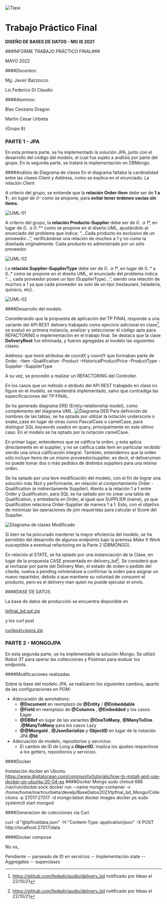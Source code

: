 ![Tapa](Cover.png)
# Trabajo Práctico Final

**DISEÑO DE BASES DE DATOS - MG IS 2021**

###INFORME TRABAJO PRÁCTICO FINAL###

MAYO 2022

####*Docentes:*

Mg. Javier Bazzocco

Lic.Federico Di Claudio

####*Alumnos:*

Blas Cenzano Dragún

Martin Cesar Urbieta

{Grupo 8}


### PARTE 1 - JPA

En esta primera parte, se ha implementado la solución JPA, junto con el desarrollo del código del modelo, el cual fue sujeto a análisis por parte del grupo.
En la segunda parte, se tratará la implementación en DBMongo.

####Análisis de Diagrama de clases
En el diagrama faltaba la cardinalidad entre las clases Client y Address, como se explica en el enunciado.
La relación Client

A criterio del grupo, se entiende que la **relación Order-Item** debe ser de **1 a 1-***, en lugar de 0-* como se propone, para **evitar tener órdenes vacías sin items.**

![UML-01](image01-UML.png)

A criterio del grupo, la **relación Producto-Supplier** debe ser de **0..* a 1**, en lugar de **0..* a 0..*** como se propone en el diseño UML, ajustándolo al enunciado del problema que indica: “…Cada producto es exclusivo de un proveedor…”, verificándose una relación de muchos a 1 y no como la diseñada originalmente. Cada producto es administrado por un sólo proveedor.

![UML-02](image02-UML.png)

La **relación Supplier-SupplierType** debe ser de **0..* a 1**, en lugar de 0..* a 0..* como se propone en el diseño UML, el enunciado del problema indica: “…, cada proveedor posee un tipo (SupplierType)…”, siendo una relación de muchos a 1 ya que cada proveedor es solo de un tipo (restaurant, heladería, quiosco, etc).

![UML-02](image03-UML.png)

####Desarrollo del modelo.

Considerando que la propuesta de aplicación del TP FINAL responde a una variante del API REST delivery trabajado como ejercicio adicional en clase[^1], se evaluó en primera instancia, analizar y seleccionar el código apto para REFACTORING e implementación en el trabajo final.
Se destaca que la clase **DeliveryRoot** fue eliminada, y fueron agregadas al modelo las siguientes clases:

Address: que tomó atributos de coordX y coordY que formaban parte de Order.
-Item
-Qualification
-Product
-HistoricalProductPrice
-ProductType
-Supplier
-SupplierType

A su vez, se procedió a realizar un REFACTORING	 del Controller.

En los casos que un método o atributo del API REST trabajado en clase no figure en el modelo, se mantendrá implementado, salvo que contradiga las especificaciones del TP FINAL.

Se ha generado diagrama ERD (Entity–relationship model), como complemento del diagrama UML.
![Diagrama DER](ERD.svg)
Para definición de nombres de las tablas, se ha optado por utilizar la notación underscore o snake_case en lugar de otras como PascalCase o camelCase, para distinguir  SQL keywords usados en query, principalmente en este último caso. En el modelo se ha optado por la notación camelCase.

En primer lugar, entendemos que se califica la orden, y esta aplica directamente en el supplier, y no se califica cada ítem en particular recibido siendo una única calificación integral. También, entendemos que la orden sólo incluye items de un mismo proveedor/supplier, es decir, el deliveryman no puede tomar dos o más pedidos de distintos suppliers para una misma orden.

Se ha optado por una leve modificación del modelo, con el fin de lograr una solución más fácil y performante, en relación al comportamiento Order - Qualification (e indirectamente Supplier). Atento a la relación 1 a 1 entre Order y Qualification, para SQL se ha optado por no crear una tabla de Qualification, y embeberla en Order, al igual que SUPPLIER (name), ya que Qualification relaciona Order-Supplier de manera 1 a 1. Esto, con el objetivo de minimizar las operaciones de join requeridas para calcular el Score del Supplier.

![Diagrama de clases Modificado](G8-JPA-Diragrama%20de%20clases.png)

Si bien se ha procurado mantener la mayor eficiencia del modelo, se ha permitido del desarrollo de algunos endpoints bajo la premisa *Make It Work* susceptible a eventual refactoring en la Parte 2 (DBMONGO).

En relación al STATE, se ha optado por una instanciación de la Clase, en lugar de la propuesta CASE presentada en delivery_bd[^1]. Se consideró que al rechazar por parte del Delivery Man, el estado de orden o pedido del cliente, vuelva a pending volviendose a confirmar la orden para asignar un nuevo repartidor, debido a que mantiene su voluntad de consumir el producto, pero es el delivery man quien no puede ejecutar el envío.


####DASE DE DATOS

La base de datos de producción se encuentra disponible en

[tpfinal_bd.sql.zip](https://github.com/fedediclaudio/tpfinal_bd/files/8690088/tpfinal_bd.sql.zip)

y los curl post

[curlpost+jsons.zip](https://github.com/fedediclaudio/tpfinal_bd/files/8690097/curlpost%2Bjsons.zip)




[^1]: https://github.com/fedediclaudio/delivery_bd notificado por Ideas el 22/10/21


### PARTE 2 - MONGOJPA

En esta segunda parte, se ha implementado la solución Mongo.
Se utilizó Robot 3T para operar las collecciones y Postman para evaluar los endpoints.

####Modificaciones realizadas

Sobre la base del modelo JPA, se realizaron los siguientes cambios, aparte de las configuraciones en _POM_:
- Adecucaión de annotations:
  - **@Document** en reemplazo de **@Entity** / **@Embeddable**
  - **@Field** en reemplazo de **@Columns** , **@Embedded** y los casos Eager
  - **@DBRef** en lugar de las variantes **@OneToMany**, **@ManyToOne** ,**@ManyToMany** para los casos Lazy
  - **@@MongoId** , **@JsonSerialize** y **ObjectID** en lugar de la notación JPA **@Id**
- Adecuación de modelo, repositorios y servicios:
  - El cambio de ID de Long a **ObjectID**, implica los ajustes respectivos a los getters, repositorios y servicios.

####Docker

Instalación docker en Ubuntu
https://www.digitalocean.com/community/tutorials/how-to-install-and-use-docker-on-ubuntu-20-04-es
####Docker Mongo
sudo chmod 666 /var/run/docker.sock
docker run --name mongo-container -v /home/home/martinurbieta/develp/BaseDatos2021/tpfinal_bd_Mongo/Collections -p 27017:27017 -d mongo:latest
docker images
docker ps
sudo systemctl start mongod

####Generacion de colecciones via Curl

curl -d "@tpfinaldata.json" -H "Content-Type: application/json" -X POST http://localhost:27017/data

####Docker compose


No va,.


Pendiente
-- parseado de ID en servicios
-- Implementación state
-- Aggregates
-- superclases